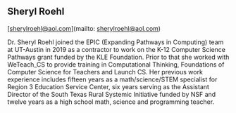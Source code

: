 ## Sheryl Roehl

[sherylroehl@aol.com](mailto: sherylroehl@aol.com)

Dr. Sheryl Roehl joined the EPIC (Expanding Pathways in Computing) team at UT-Austin in 2019 as a contractor to work on the K-12 Computer Science Pathways grant funded by the KLE Foundation. Prior to that she worked with WeTeach_CS to provide training in Computational Thinking, Foundations of Computer Science for Teachers and Launch CS. Her previous work experience includes fifteen years as a math/science/STEM specialist for Region 3 Education Service Center, six years serving as the Assistant Director of the South Texas Rural Systemic Initiative funded by NSF and twelve years as a high school math, science and programming teacher.